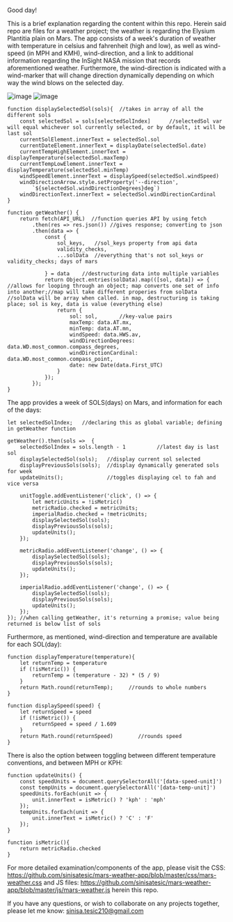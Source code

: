 Good day!

This is a brief explanation regarding the content within this repo. Herein said repo are files
for a weather project; the weather is regarding the Elysium Plantitia plain on Mars. The app
consists of a week's duration of weather with temperature in celsius and fahrenheit (high and low),
as well as wind-speed (in MPH and KMH), wind-direction, and a link to additional information regarding
the InSight NASA mission that records aforementioned weather. Furthermore, the wind-direction is indicated
with a wind-marker that will change direction dynamically depending on which way the wind blows on the
selected day.

![image](https://user-images.githubusercontent.com/56378424/85315537-d9233c00-b480-11ea-9772-ac3af4e7ce49.png)
![image](https://user-images.githubusercontent.com/56378424/85315627-08d24400-b481-11ea-853e-8b51bf3473ad.png)

```
function displaySelectedSol(sols){  //takes in array of all the different sols
    const selectedSol = sols[selectedSolIndex]      //selectedSol var will equal whichever sol currently selected, or by default, it will be last sol
    currentSolElement.innerText = selectedSol.sol
    currentDateElement.innerText = displayDate(selectedSol.date)
    currentTempHighElement.innerText = displayTemperature(selectedSol.maxTemp)
    currentTempLowElement.innerText = displayTemperature(selectedSol.minTemp)
    windSpeedElement.innerText = displaySpeed(selectedSol.windSpeed)
    windDirectionArrow.style.setProperty('--direction',
        `${selectedSol.windDirectionDegrees}deg`)
    windDirectionText.innerText = selectedSol.windDirectionCardinal
}
```
```
function getWeather() {
    return fetch(API_URL)  //function queries API by using fetch
        .then(res => res.json()) //gives response; converting to json
        .then(data => {
            const {
                sol_keys,   //sol_keys property from api data
                validity_checks,
                ...solData  //everything that's not sol_keys or validity_checks; days of mars

            } = data    //destructuring data into multiple variables
            return Object.entries(solData).map(([sol, data]) => {   //allows for looping through an object; map converts one set of info into another;//map will take different properies from solData //solData will be array when called. in map, destructuring is taking place; sol is key, data is value (everything else)
                return {
                    sol: sol,       //key-value pairs
                    maxTemp: data.AT.mx,
                    minTemp: data.AT.mn,
                    windSpeed: data.HWS.av,
                    windDirectionDegrees: data.WD.most_common.compass_degrees,
                    windDirectionCardinal: data.WD.most_common.compass_point,
                    date: new Date(data.First_UTC)
                }
            });
        });
}
```

The app provides a week of SOLS(days) on Mars, and information for each of the days:

```
let selectedSolIndex;   //declaring this as global variable; defining in getWeather function

getWeather().then(sols =>  {
    selectedSolIndex = sols.length - 1          //latest day is last sol
    displaySelectedSol(sols);   //display current sol selected
    displayPreviousSols(sols);  //display dynamically generated sols for week
    updateUnits();              //toggles displaying cel to fah and vice versa

    unitToggle.addEventListener('click', () => {
        let metricUnits = !isMetric()
        metricRadio.checked = metricUnits;
        imperialRadio.checked = !metricUnits;
        displaySelectedSol(sols);
        displayPreviousSols(sols);
        updateUnits();
    });

    metricRadio.addEventListener('change', () => {
        displaySelectedSol(sols);
        displayPreviousSols(sols);
        updateUnits();
    });

    imperialRadio.addEventListener('change', () => {
        displaySelectedSol(sols);
        displayPreviousSols(sols);
        updateUnits();
    });
}); //when calling getWeather, it's returning a promise; value being returned is below list of sols
```

Furthermore, as mentioned, wind-direction and temperature are available for each SOL(day):

```
function displayTemperature(temperature){
    let returnTemp = temperature
    if (!isMetric()) {
        returnTemp = (temperature - 32) * (5 / 9)
    }
    return Math.round(returnTemp);     //rounds to whole numbers
}

function displaySpeed(speed) {
    let returnSpeed = speed
    if (!isMetric()) {
        returnSpeed = speed / 1.609
    }
    return Math.round(returnSpeed)        //rounds speed
}
```

There is also the option between toggling between different temperature conventions, and between
MPH or KPH:

```
function updateUnits() {
    const speedUnits = document.querySelectorAll('[data-speed-unit]')
    const tempUnits = document.querySelectorAll('[data-temp-unit]')
    speedUnits.forEach(unit => {
        unit.innerText = isMetric() ? 'kph' : 'mph'
    });
    tempUnits.forEach(unit => {
        unit.innerText = isMetric() ? 'C' : 'F'
    });
}

function isMetric(){
    return metricRadio.checked
}
```

For more detailed examination/components of the app, please visit the CSS:
https://github.com/sinisatesic/mars-weather-app/blob/master/css/mars-weather.css
and JS files:
https://github.com/sinisatesic/mars-weather-app/blob/master/js/mars-weather.js
herein this repo.

If you have any questions, or wish to collaborate on any projects together, please let me know:
sinisa.tesic210@gmail.com
